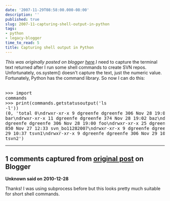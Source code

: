 ```yaml
---
date: '2007-11-29T08:58:00.000-08:00'
description: ''
published: true
slug: 2007-11-capturing-shell-output-in-python
tags:
- python
- legacy-blogger
time_to_read: 5
title: Capturing shell output in Python
---
```


*This was originally posted on blogger [here](https://pydanny.blogspot.com/2007/11/capturing-shell-output-in-python.html)*.I need to capture the terminal text returned after I run some shell commands to create SVN repos.  Unfortunately, os.system() doesn't capture the text, just the numeric value.  Fortunately, Python has the command library.  So now I can do this:<br /><br /><pre class="prettyprint-py">>>> import commands<br />>>> print(commands.getstatusoutput('ls -l'))<br />(0, 'total 0\ndrwxr-xr-x    9 dgreenfe  dgreenfe  306 Nov 28 19:02 bar\ndrwxr-xr-x   11 dgreenfe  dgreenfe  374 Nov 28 19:02 baz\ndrwxr-xr-x    9 dgreenfe  dgreenfe  306 Nov 28 19:00 foo\ndrwxr-xr-x   25 dgreenfe  dgreenfe  850 Nov 27 12:33 svn_bo11282007\ndrwxr-xr-x    9 dgreenfe  dgreenfe  306 Nov 29 10:37 tsvn1\ndrwxr-xr-x    9 dgreenfe  dgreenfe  306 Nov 29 10:46 tsvn2')</pre>

---

## 1 comments captured from [original post](https://pydanny.blogspot.com/2007/11/capturing-shell-output-in-python.html) on Blogger

**Unknown said on 2010-12-28**

Thanks! I was using subprocess before but this looks pretty much suitable for short shell commands.

